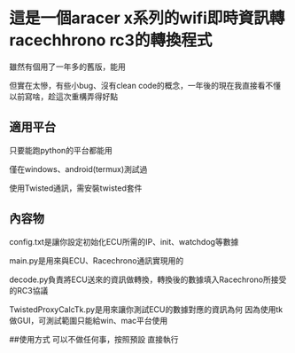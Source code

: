 # 這是一個aracer x系列的wifi即時資訊轉racechhrono rc3的轉換程式

雖然有個用了一年多的舊版，能用

但實在太慘，有些小bug、沒有clean code的概念，一年後的現在我直接看不懂以前寫啥，趁這次重構弄得好點

## 適用平台
只要能跑python的平台都能用

僅在windows、android(termux)測試過

使用Twisted通訊，需安裝twisted套件

## 內容物
config.txt是讓你設定初始化ECU所需的IP、init、watchdog等數據

main.py是用來與ECU、Racechrono通訊實現用的

decode.py負責將ECU送來的資訊做轉換，轉換後的數據填入Racechrono所接受的RC3協議

TwistedProxyCalcTk.py是用來讓你測試ECU的數據對應的資訊為何
因為使用tk做GUI，可測試範圍只能給win、mac平台使用

##使用方式
可以不做任何事，按照預設
直接執行
